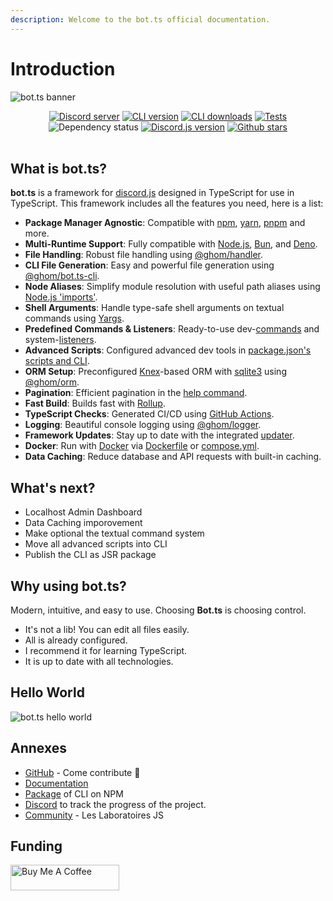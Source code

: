 ```yaml
---
description: Welcome to the bot.ts official documentation.
---
```


# Introduction

![bot.ts banner](https://raw.githubusercontent.com/bot-ts/docs/master/.gitbook/assets/bot.ts-banner.png)

<div align="center">
  <div class="title"></div>
  
  <div>
    <a href="https://discord.gg/3vC2XWK"><img src="https://img.shields.io/discord/507389389098188820?color=7289da&logo=discord&logoColor=white" alt="Discord server" /></a>
    <a href="https://www.npmjs.com/package/@ghom/bot.ts-cli"><img src="https://img.shields.io/npm/v/@ghom/bot.ts-cli.svg?maxAge=3600" alt="CLI version" /></a>
    <a href="https://www.npmjs.com/package/@ghom/bot.ts-cli"><img src="https://img.shields.io/npm/dm/@ghom/bot.ts-cli.svg?maxAge=3600" alt="CLI downloads" /></a>
    <a href="https://github.com/bot-ts/framework/actions/workflows/factory.yml"><img src="https://github.com/bot-ts/framework/actions/workflows/factory.yml/badge.svg?branch=master" alt="Tests" /></a>
    <img alt="Dependency status" src="https://img.shields.io/librariesio/github/bot-ts/framework">
    <a href="https://www.npmjs.com/package/discord.js"><img src="https://img.shields.io/npm/v/discord.js?label=discord.js" alt="Discord.js version" /></a>
    <a href="https://github.com/bot-ts/framework"><img alt="Github stars" src="https://img.shields.io/github/stars/bot-ts/framework?color=black&logo=github"></a>
  </div>
</div>

<br/>

## What is bot.ts?

**bot.ts** is a framework for [discord.js](https://discord.js.org/#/) designed in TypeScript for use in TypeScript. This framework includes all the features you need, here is a list:

- **Package Manager Agnostic**: Compatible with [npm](https://www.npmjs.com), [yarn](https://yarnpkg.com), [pnpm](https://pnpm.io) and more.
- **Multi-Runtime Support**: Fully compatible with [Node.js](https://nodejs.org), [Bun](https://bun.sh), and [Deno](https://deno.land).
- **File Handling**: Robust file handling using [@ghom/handler](https://www.npmjs.com/package/@ghom/handler).
- **CLI File Generation**: Easy and powerful file generation using [@ghom/bot.ts-cli](https://www.npmjs.com/package/@ghom/bot.ts-cli).
- **Node Aliases**: Simplify module resolution with useful path aliases using [Node.js 'imports'](https://nodejs.org/api/packages.html#packages_imports).
- **Shell Arguments**: Handle type-safe shell arguments on textual commands using [Yargs](http://yargs.js.org/).
- **Predefined Commands & Listeners**: Ready-to-use dev-[commands](https://github.com/bot-ts/framework/blob/master/src/commands) and system-[listeners](https://github.com/bot-ts/framework/blob/master/src/listeners).
- **Advanced Scripts**: Configured advanced dev tools in [package.json's scripts and CLI](https://ghom.gitbook.io/bot-ts/command-line/overview).
- **ORM Setup**: Preconfigured [Knex](http://knexjs.org/)-based ORM with [sqlite3](https://www.npmjs.com/package/sqlite3) using [@ghom/orm](https://www.npmjs.com/package/@ghom/orm).
- **Pagination**: Efficient pagination in the [help command](https://github.com/bot-ts/framework/blob/master/src/commands/help.native.ts#L35).
- **Fast Build**: Builds fast with [Rollup](https://rollupjs.org).
- **TypeScript Checks**: Generated CI/CD using [GitHub Actions](https://github.com/bot-ts/framework/blob/master/.github/workflows/test.yml).
- **Logging**: Beautiful console logging using [@ghom/logger](https://www.npmjs.com/package/@ghom/logger).
- **Framework Updates**: Stay up to date with the integrated [updater](https://github.com/bot-ts/framework/blob/master/scripts/update-framework.js).
- **Docker**: Run with [Docker](https://www.docker.com) via [Dockerfile](https://github.com/bot-ts/framework/blob/master/Dockerfile) or [compose.yml](https://github.com/bot-ts/framework/blob/master/compose.yml).
- **Data Caching**: Reduce database and API requests with built-in caching.

## What's next?

- Localhost Admin Dashboard
- Data Caching imporovement
- Make optional the textual command system
- Move all advanced scripts into CLI
- Publish the CLI as JSR package

## Why using bot.ts?

Modern, intuitive, and easy to use. Choosing **Bot.ts** is choosing control.

* It's not a lib! You can edit all files easily.
* All is already configured.
* I recommend it for learning TypeScript.
* It is up to date with all technologies.

## Hello World

![bot.ts hello world](https://media.githubusercontent.com/media/bot-ts/docs/refs/heads/master/.gitbook/assets/bot.ts-helloworld.webp)

## Annexes

* [GitHub](https://github.com/bot-ts) - Come contribute 🩵
* [Documentation](https://ghom.gitbook.io/bot-ts/)
* [Package](https://www.npmjs.com/package/@ghom/bot.ts-cli) of CLI on NPM
* [Discord](https://discord.gg/kYxDWWQJ8q) to track the progress of the project.
* [Community](https://discord.gg/3vC2XWK) - Les Laboratoires JS

## Funding

<a href="https://www.buymeacoffee.com/ghom" target="_blank">
  <img src="https://cdn.buymeacoffee.com/buttons/default-orange.png" alt="Buy Me A Coffee" height="41" width="174">
</a>
